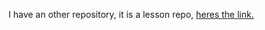 I have an other repository, it is a lesson repo, [heres the link.](https://github.com/green-fox-academy/vilmospadre/tree/master/week-01/day-02/first-task)
